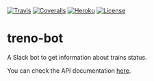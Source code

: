 [![Travis](https://img.shields.io/travis/com/avalloneandrea/treno-bot.svg)](https://travis-ci.com/avalloneandrea/treno-bot)
[![Coveralls](https://img.shields.io/coveralls/github/avalloneandrea/treno-bot.svg)](https://coveralls.io/github/avalloneandrea/treno-bot)
[![Heroku](https://img.shields.io/badge/deploy-active-brightgreen.svg)](https://github.com/avalloneandrea/treno-bot/deployments)
[![License](https://img.shields.io/github/license/avalloneandrea/treno-bot.svg?color=bright)](https://github.com/avalloneandrea/treno-bot/blob/master/LICENSE)

# treno-bot

A Slack bot to get information about trains status.

You can check the API documentation [here](https://treno-bot.herokuapp.com).

